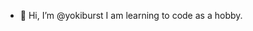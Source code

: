 - 👋 Hi, I’m @yokiburst
I am learning to code as a hobby.
<!---
yokiburst/yokiburst is a ✨ special ✨ repository because its `README.md` (this file) appears on your GitHub profile.
You can click the Preview link to take a look at your changes.
--->
